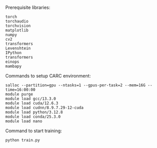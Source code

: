 Prerequisite libraries:
```
torch
torchaudio
torchvision
matplotlib
numpy
cv2
transformers
Levenshtein
IPython
transformers
einops
mambapy
```

Commands to setup CARC environment:
```
salloc --partition=gpu --ntasks=1 --gpus-per-task=2 --mem=16G --time=16:00:00
module purge
module load gcc/13.3.0
module load cuda/12.6.3
module load cudnn/8.9.7.29-12-cuda
module load python/3.12.8
module load conda/25.3.0
module load nano
```

Command to start training:
```
python train.py
```
